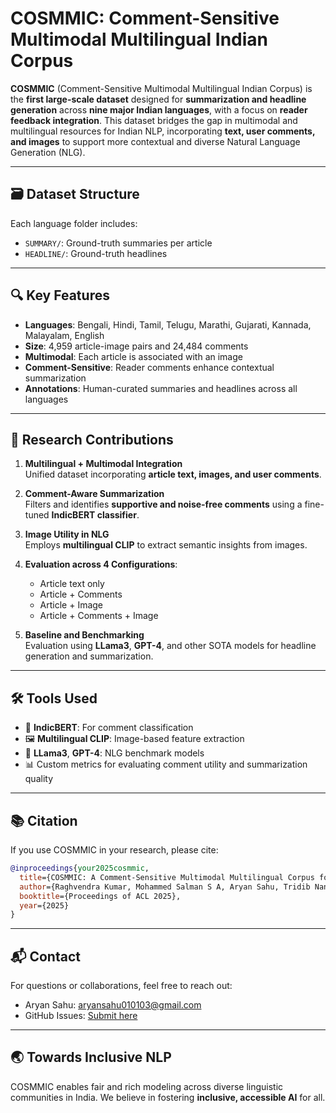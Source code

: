 # COSMMIC: Comment-Sensitive Multimodal Multilingual Indian Corpus

**COSMMIC** (Comment-Sensitive Multimodal Multilingual Indian Corpus) is the **first large-scale dataset** designed for **summarization and headline generation** across **nine major Indian languages**, with a focus on **reader feedback integration**. This dataset bridges the gap in multimodal and multilingual resources for Indian NLP, incorporating **text, user comments, and images** to support more contextual and diverse Natural Language Generation (NLG).

---

## 🗃 Dataset Structure


Each language folder includes:
- `SUMMARY/`: Ground-truth summaries per article
- `HEADLINE/`: Ground-truth headlines

---

## 🔍 Key Features

- **Languages**: Bengali, Hindi, Tamil, Telugu, Marathi, Gujarati, Kannada, Malayalam, English
- **Size**: 4,959 article-image pairs and 24,484 comments
- **Multimodal**: Each article is associated with an image
- **Comment-Sensitive**: Reader comments enhance contextual summarization
- **Annotations**: Human-curated summaries and headlines across all languages

---

## 🧠 Research Contributions

1. **Multilingual + Multimodal Integration**  
   Unified dataset incorporating **article text, images, and user comments**.

2. **Comment-Aware Summarization**  
   Filters and identifies **supportive and noise-free comments** using a fine-tuned **IndicBERT classifier**.

3. **Image Utility in NLG**  
   Employs **multilingual CLIP** to extract semantic insights from images.

4. **Evaluation across 4 Configurations**:
   - Article text only  
   - Article + Comments  
   - Article + Image  
   - Article + Comments + Image

5. **Baseline and Benchmarking**  
   Evaluation using **LLama3**, **GPT-4**, and other SOTA models for headline generation and summarization.

---

## 🛠 Tools Used

- 🧠 **IndicBERT**: For comment classification
- 🖼 **Multilingual CLIP**: Image-based feature extraction
- 🤖 **LLama3**, **GPT-4**: NLG benchmark models
- 📊 Custom metrics for evaluating comment utility and summarization quality

---


## 📚 Citation

If you use COSMMIC in your research, please cite:

```bibtex
@inproceedings{your2025cosmmic,
  title={COSMMIC: A Comment-Sensitive Multimodal Multilingual Corpus for Indian Language Summarization},
  author={Raghvendra Kumar, Mohammed Salman S A, Aryan Sahu, Tridib Nandi, Pragathi Y P, Sriparna Saha, Jose G Moreno},
  booktitle={Proceedings of ACL 2025},
  year={2025}
}
```

---

## 📬 Contact

For questions or collaborations, feel free to reach out:

* Aryan Sahu: [aryansahu010103@gmail.com](mailto:aryansahu010103@gmail.com)
* GitHub Issues: [Submit here](https://github.com/your-org/cosmmic-dataset/issues)

---

## 🌏 Towards Inclusive NLP

COSMMIC enables fair and rich modeling across diverse linguistic communities in India. We believe in fostering **inclusive, accessible AI** for all.

